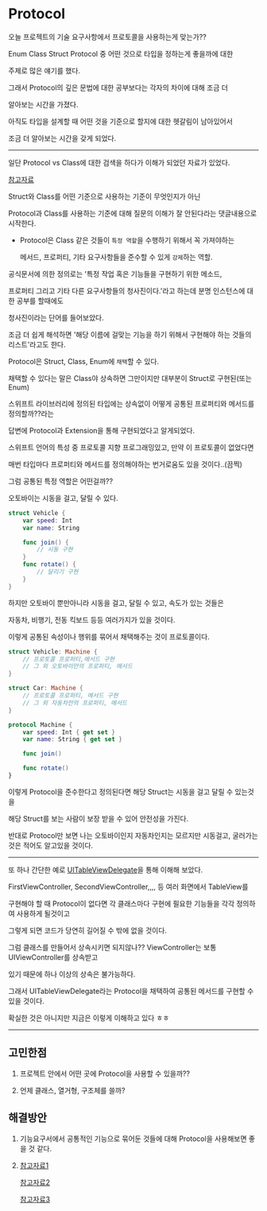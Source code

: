 # Protocol

오늘 프로젝트의 기술 요구사항에서 프로토콜을 사용하는게 맞는가??

Enum Class Struct Protocol 중 어떤 것으로 타입을 정하는게 좋을까에 대한

주제로 많은 얘기를 했다.

그래서 Protocol의 깊은 문법에 대한 공부보다는 각자의 차이에 대해 조금 더

알아보는 시간을 가졌다.

아직도 타입을 설계할 때 어떤 것을 기준으로 할지에 대한 헷갈림이 남아있어서

조금 더 알아보는 시간을 갖게 되었다.

---

일단 Protocol vs Class에 대한 검색을 하다가 이해가 되었던 자료가 있었다.

[참고자료](https://yagom.net/forums/topic/%EA%B5%AC%EC%A1%B0%EB%A5%BC-%EC%A7%A4-%EB%95%8C-protocol%EA%B3%BC-class%EC%9D%98-%EA%B8%B0%EC%A4%80%EC%9D%B4-%EC%9E%88%EC%9D%84%EA%B9%8C%EC%9A%94/)

Struct와 Class를 어떤 기준으로 사용하는 기준이 무엇인지가 아닌

Protocol과 Class를 사용하는 기준에 대해 질문의 이해가 잘 안된다라는 댓글내용으로 시작한다.

- Protocol은 Class 같은 것들이 `특정 역할`을 수행하기 위해서 꼭 가져야하는

  메서드, 프로퍼티, 기타 요구사항들을 준수할 수 있게 `강제`하는 역할.

공식문서에 의한 정의로는 '특정 작업 혹은 기능들을 구현하기 위한 메소드,

프로퍼티 그리고 기타 다른 요구사항들의 청사진이다.'라고 하는데 분명 인스턴스에 대한 공부를 할때에도

청사진이라는 단어를 들어보았다.

조금 더 쉽게 해석하면 '해당 이름에 걸맞는 기능을 하기 위해서 구현해야 하는 것들의 리스트'라고도 한다.

Protocol은 Struct, Class, Enum에 `채택`할 수 있다.

채택할 수 있다는 말은 Class야 상속하면 그만이지만 대부분이 Struct로 구현된(또는 Enum)

스위프트 라이브러리에 정의된 타입에는 상속없이 어떻게 공통된 프로퍼티와 메서드를 정의할까??라는

답변에 Protocol과 Extension을 통해 구현되었다고 알게되었다.

스위프트 언어의 특성 중 프로토콜 지향 프로그래밍있고, 만약 이 프로토콜이 없었다면

매번 타입마다 프로퍼티와 메서드를 정의해야하는 번거로움도 있을 것이다..(끔찍)

그럼 공통된 특정 역할은 어떤걸까??

오토바이는 시동을 걸고, 달릴 수 있다.

```swift
struct Vehicle {
    var speed: Int
    var name: String

    func join() {
        // 시동 구현
    }
    func rotate() {
        // 달리기 구현
    }
}
```

하지만 오토바이 뿐만아니라 시동을 걸고, 달릴 수 있고, 속도가 있는 것들은

자동차, 비행기, 전동 킥보드 등등 여러가지가 있을 것이다.

이렇게 공통된 속성이나 행위를 묶어서 채택해주는 것이 프로토콜이다.

```swift
struct Vehicle: Machine {
    // 프로토콜 프로퍼티,메서드 구현
    // 그 외 오토바이만의 프로퍼티, 메서드
}

struct Car: Machine {
    // 프로토콜 프로퍼티, 메서드 구현
    // 그 외 자동차만의 프로퍼티, 메서드
}

protocol Machine {
    var speed: Int { get set }
    var name: String { get set }

    func join()

    func rotate()
}
```

이렇게 Protocol을 준수한다고 정의된다면 해당 Struct는 시동을 걸고 달릴 수 있는것을

해당 Struct를 보는 사람이 보장 받을 수 있어 안전성을 가진다.

반대로 Protocol만 보면 나는 오토바이인지 자동차인지는 모르지만 시동걸고, 굴러가는 것은 적어도 알고있을 것이다.

---

또 하나 간단한 예로 [UITableViewDelegate](https://developer.apple.com/documentation/uikit/uitableviewdelegate)을 통해 이해해 보았다.

FirstViewController, SecondViewController,,,, 등 여러 화면에서 TableView를

구현해야 할 때 Protocol이 없다면 각 클래스마다 구현에 필요한 기능들을 각각 정의하여 사용하게 될것이고

그렇게 되면 코드가 당연히 길어질 수 밖에 없을 것이다.

그럼 클래스를 만들어서 상속시키면 되지않나?? ViewController는 보통 UIViewController를 상속받고

있기 때문에 하나 이상의 상속은 불가능하다.

그래서 UITableViewDelegate라는 Protocol을 채택하여 공통된 메서드를 구현할 수 있을 것이다.

확실한 것은 아니지만 지금은 이렇게 이해하고 있다 ㅎㅎ

---

## 고민한점

1. 프로젝트 안에서 어떤 곳에 Protocol을 사용할 수 있을까??

2. 언제 클래스, 열거형, 구조체를 쓸까?

## 해결방안

1. 기능요구서에서 공통적인 기능으로 묶어둔 것들에 대해 Protocol을 사용해보면 좋을 것 같다.

2. [참고자료1](https://zeddios.tistory.com/12)

   [참고자료2](https://zeddios.tistory.com/15?category=685736)

   [참고자료3](https://velog.io/@rnfxl92/Swift-Class-vs-Struct)
